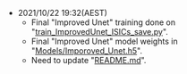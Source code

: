 * 2021/10/22 19:32(AEST)
  * Final "Improved Unet" training done on "[train_ImprovedUnet_ISICs_save.py](train_ImprovedUnet_ISICs_save.py)".
  * Final "Improved Unet" model weights in "[Models/Imporoved_Unet.h5](Models/Imporoved_Unet.h5)".
  * Need to update "[README.md](README.md)".
